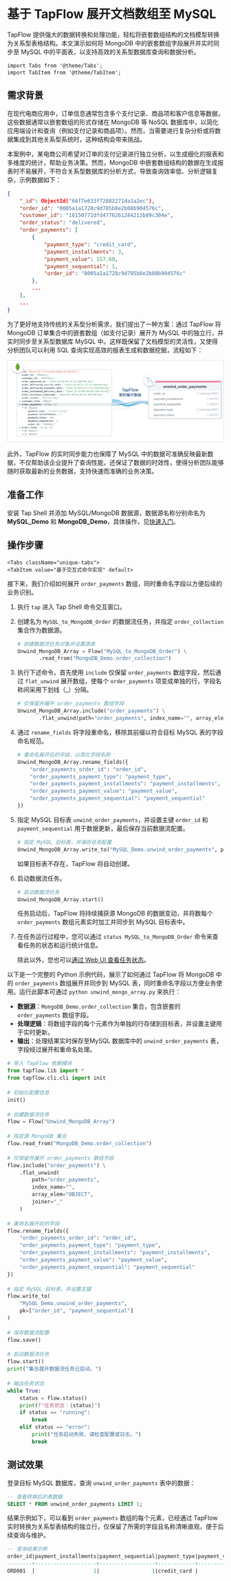 # 基于 TapFlow 展开文档数组至 MySQL

TapFlow 提供强大的数据转换和处理功能，轻松将嵌套数组结构的文档模型转换为关系型表格结构。本文演示如何将 MongoDB 中的嵌套数组字段展开并实时同步至 MySQL 中的平面表，以支持高效的关系型数据库查询和数据分析。

```mdx-code-block
import Tabs from '@theme/Tabs';
import TabItem from '@theme/TabItem';
```


## 需求背景

在现代电商应用中，订单信息通常包含多个支付记录、商品项和客户信息等数据，这些数据通常以嵌套数组的形式存储在 MongoDB 等 NoSQL 数据库中，以简化应用端设计和查询（例如支付记录和商品项）。然而，当需要进行复杂分析或将数据集成到其他关系型系统时，这种结构会带来挑战。

本案例中，某电商公司希望对订单的支付记录进行独立分析，以生成细化的报表和多维度的统计，帮助业务决策。然而，MongoDB 中嵌套数组结构的数据在生成报表时不易展开，不符合关系型数据库的分析方式，导致查询效率低、分析逻辑复杂，示例数据如下：

```json
{
    "_id": ObjectId("66f7e633f72882271da1a2ec"),
    "order_id": "0005a1a1728c9d785b8e2b08b904576c",
    "customer_id": "16150771dfd4776261284213b89c304e",
    "order_status": "delivered",
    "order_payments": [
        {
            "payment_type": "credit_card",
            "payment_installments": 3,
            "payment_value": 157.60,
            "payment_sequential": 1,
            "order_id": "0005a1a1728c9d785b8e2b08b904576c"
        },
        ...
    ],
    ...
}
```

为了更好地支持传统的关系型分析需求，我们提出了一种方案：通过 TapFlow 将 MongoDB 订单集合中的嵌套数组（如支付记录）展开为 MySQL 中的独立行，并实时同步至关系型数据库 MySQL 中。这样既保留了文档模型的灵活性，又使得分析团队可以利用 SQL 查询实现高效的报表生成和数据挖掘，流程如下：

![通过 TapFlow 实时展开 MongoDB 数组](../../images/unwind_mongodb_array.png)

此外，TapFlow 的实时同步能力也保障了 MySQL 中的数据可准确反映最新数据，不仅帮助该企业提升了查询性能，还保证了数据的时效性，使得分析团队能够随时获取最新的业务数据，支持快速而准确的业务决策。

## 准备工作

安装 Tap Shell 并添加 MySQL/MongoDB 数据源，数据源名称分别命名为 **MySQL_Demo** 和 **MongoDB_Demo**，具体操作，见[快速入门](../quick-start.md)。

## 操作步骤

```mdx-code-block
<Tabs className="unique-tabs">
<TabItem value="基于交互式命令实现" default>
```

接下来，我们介绍如何展开 `order_payments` 数组，同时重命名字段以方便后续的业务识别。

1. 执行 `tap` 进入 Tap Shell 命令交互窗口。

2. 创建名为 `MySQL_to_MongoDB_Order` 的数据流任务，并指定 `order_collection` 集合作为数据源。

   ```python
   # 创建数据流任务对象并设置源表
   Unwind_MongoDB_Array = Flow("MySQL_to_MongoDB_Order") \
          .read_from("MongoDB_Demo.order_collection") 
   ```

3. 执行下述命令，首先使用 `include` 仅保留 `order_payments` 数组字段，然后通过 `flat_unwind` 展开数组，使每个 `order_payments` 项变成单独的行，字段名称间采用下划线（_）分隔。

   ```python
   # 仅保留并展开 order_payments 数组字段
   Unwind_MongoDB_Array.include("order_payments") \
          .flat_unwind(path="order_payments", index_name="", array_elem="OBJECT", joiner="_")
   ```

4. 通过 `rename_fields` 将字段重命名，移除其前缀以符合目标 MySQL 表的字段命名规范。

   ```python
   # 重命名展开后的字段，以简化字段名称
   Unwind_MongoDB_Array.rename_fields({
       "order_payments_order_id": "order_id",
       "order_payments_payment_type": "payment_type",
       "order_payments_payment_installments": "payment_installments",
       "order_payments_payment_value": "payment_value",
       "order_payments_payment_sequential": "payment_sequential"
   })
   ```

5. 指定 MySQL 目标表 `unwind_order_payments`，并设置主键 `order_id` 和 `payment_sequential` 用于数据更新，最后保存当前数据流配置。

   ```python
   # 指定 MySQL 目标表，并保存任务配置
   Unwind_MongoDB_Array.write_to("MySQL_Demo.unwind_order_payments", pk=["order_id", "payment_sequential"]).save()
   ```

   如果目标表不存在，TapFlow 将自动创建。

6. 启动数据流任务。

   ```python
   # 启动数据流任务
   Unwind_MongoDB_Array.start()
   ```

   任务启动后，TapFlow 将持续捕获源 MongoDB 的数据变动，并将数每个 `order_payments` 数组元素实时加工并同步到 MySQL 目标表中。

7. 在任务运行过程中，您可以通过 `status MySQL_to_MongoDB_Order` 命令来查看任务的状态和运行统计信息。

   除此以外，您也可以[通过 Web UI 查看任务状态](../../user-guide/data-development/monitor-task)。


</TabItem>

<TabItem value="基于 Python 编程实现">

以下是一个完整的 Python 示例代码，展示了如何通过 TapFlow 将 MongoDB 中的 `order_payments` 数组展开并同步到 MySQL 表，同时重命名字段以方便业务使用。运行此脚本可通过 `python unwind_mongo_array.py` 来执行：

- **数据源**：`MongoDB_Demo.order_collection` 集合，包含嵌套的 `order_payments` 数组字段。
- **处理逻辑**：将数组字段的每个元素作为单独的行存储到目标表，并设置主键用于实时更新。
- **输出**：处理结果实时保存至MySQL 数据库中的 `unwind_order_payments` 表，字段经过展开和重命名处理。

```python title="unwind_mongo_array.py"
# 导入 TapFlow 依赖模块
from tapflow.lib import *
from tapflow.cli.cli import init

# 初始化配置信息
init()

# 创建数据流任务
flow = Flow("Unwind_MongoDB_Array")

# 指定源 MongoDB 集合
flow.read_from("MongoDB_Demo.order_collection")

# 仅保留并展开 order_payments 数组字段
flow.include("order_payments") \
    .flat_unwind(
        path="order_payments", 
        index_name="", 
        array_elem="OBJECT", 
        joiner="_"
    )

# 重命名展开后的字段
flow.rename_fields({
    "order_payments_order_id": "order_id",
    "order_payments_payment_type": "payment_type",
    "order_payments_payment_installments": "payment_installments",
    "order_payments_payment_value": "payment_value",
    "order_payments_payment_sequential": "payment_sequential"
})

# 指定 MySQL 目标表，并设置主键
flow.write_to(
    "MySQL_Demo.unwind_order_payments", 
    pk=["order_id", "payment_sequential"]
)

# 保存数据流配置
flow.save()

# 启动数据流任务
flow.start()
print("集合展开数据流任务已启动。")

# 输出任务状态
while True:
    status = flow.status()
    print(f"任务状态：{status}")
    if status == "running":
        break
    elif status == "error":
        print("任务启动失败，请检查配置或日志。")
        break
```

</TabItem>
</Tabs>



## 测试效果

登录目标 MySQL 数据库，查询 `unwind_order_payments` 表中的数据：

```sql
-- 查看转换后的表数据
SELECT * FROM unwind_order_payments LIMIT 1;
```

结果示例如下，可以看到 `order_payments` 数组的每个元素，已经通过 TapFlow 实时转换为关系型表结构的独立行，仅保留了所需的字段且名称清晰直观，便于后续查询与维护。

```sql
-- 查询结果示例
order_id|payment_installments|payment_sequential|payment_type|payment_value|
--------+--------------------+------------------+------------+-------------+
ORD001  |                   1|                 1|credit_card |          150|
```

